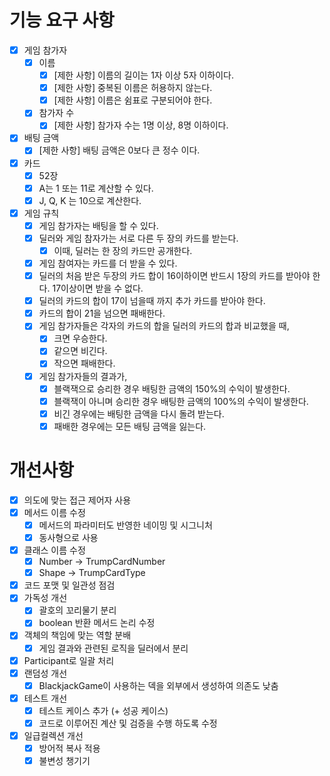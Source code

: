 # 기능 요구 사항

- [X] 게임 참가자
    - [X] 이름
        - [X] [제한 사항] 이름의 길이는 1자 이상 5자 이하이다.
        - [X] [제한 사항] 중복된 이름은 허용하지 않는다.
        - [X] [제한 사항] 이름은 쉼표로 구분되어야 한다.
    - [X] 참가자 수
        - [X] [제한 사항] 참가자 수는 1명 이상, 8명 이하이다.

- [X] 배팅 금액
    - [X] [제한 사항] 배팅 금액은 0보다 큰 정수 이다.

- [X] 카드
    - [X] 52장
    - [X] A는 1 또는 11로 계산할 수 있다.
    - [X] J, Q, K 는 10으로 계산한다.

- [X] 게임 규칙
    - [X] 게임 참가자는 배팅을 할 수 있다.
    - [X] 딜러와 게임 참자가는 서로 다른 두 장의 카드를 받는다.
        - [X] 이때, 딜러는 한 장의 카드만 공개한다.
    - [X] 게임 참여자는 카드를 더 받을 수 있다.
    - [X] 딜러의 처음 받은 두장의 카드 합이 16이하이면 반드시 1장의 카드를 받아야 한다. 17이상이면 받을 수 없다.
    - [X] 딜러의 카드의 합이 17이 넘을때 까지 추가 카드를 받아야 한다.
    - [X] 카드의 합이 21을 넘으면 패배한다.
    - [X] 게임 참가자들은 각자의 카드의 합을 딜러의 카드의 합과 비교했을 때,
        - [X] 크면 우승한다.
        - [X] 같으면 비긴다.
        - [X] 작으면 패배한다.
    - [X] 게임 참가자들의 결과가,
        - [X] 블랙잭으로 승리한 경우 배팅한 금액의 150%의 수익이 발생한다.
        - [X] 블랙잭이 아니며 승리한 경우 배팅한 금액의 100%의 수익이 발생한다.
        - [X] 비긴 경우에는 배팅한 금액을 다시 돌려 받는다.
        - [X] 패배한 경우에는 모든 배팅 금액을 잃는다.

# 개선사항

- [X] 의도에 맞는 접근 제어자 사용
- [X] 메서드 이름 수정
    - [X] 메서드의 파라미터도 반영한 네이밍 및 시그니처
    - [X] 동사형으로 사용
- [X] 클래스 이름 수정
    - [X] Number -> TrumpCardNumber
    - [X] Shape -> TrumpCardType
- [X] 코드 포맷 및 일관성 점검
- [X] 가독성 개선
    - [X] 괄호의 꼬리물기 분리
    - [X] boolean 반환 메서드 논리 수정
- [X] 객체의 책임에 맞는 역할 분배
    - [X] 게임 결과와 관련된 로직을 딜러에서 분리
- [X] Participant로 일괄 처리
- [X] 랜덤성 개선
    - [X] BlackjackGame이 사용하는 덱을 외부에서 생성하여 의존도 낮춤
- [X] 테스트 개선
    - [X] 테스트 케이스 추가 (+ 성공 케이스)
    - [X] 코드로 이루어진 계산 및 검증을 수행 하도록 수정
- [X] 일급컬렉션 개선
    - [X] 방어적 복사 적용
    - [X] 불변성 챙기기
